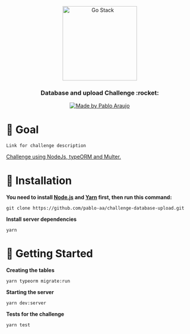 <div align="center">
  <a href="https://rocketseat.com.br/gostack">
    <img alt="Go Stack" title="Go Stack" src="https://camo.githubusercontent.com/d25397e9df01fe7882dcc1cbc96bdf052ffd7d0c/68747470733a2f2f73746f726167652e676f6f676c65617069732e636f6d2f676f6c64656e2d77696e642f626f6f7463616d702d676f737461636b2f6865616465722d6465736166696f732e706e67" height="200px" />
  </a>
</div>
<div align="center">
  <h3>Database and upload Challenge :rocket:</h3>
  <a href="https://github.com/pablo-aa"><img src="https://img.shields.io/badge/Made%20by-Pablo%20Araujo-%23ea004f" alt="Made by Pablo Araujo"></a>
</div>

# :dart: Goal
```Link for challenge description```

<a href="https://github.com/Rocketseat/bootcamp-gostack-desafios/tree/master/desafio-database-upload">
  Challenge using NodeJs, typeORM and Multer.
</a>

# :construction_worker: Installation

**You need to install [Node.js](https://nodejs.org/en/download/) and [Yarn](https://yarnpkg.com/) first, then run this command:**

```git clone https://github.com/pablo-aa/challenge-database-upload.git```


**Install server dependencies**

```yarn```


# :runner: Getting Started

**Creating the tables**

```yarn typeorm migrate:run```

**Starting the server**

```yarn dev:server```

**Tests for the challenge**

```yarn test```
